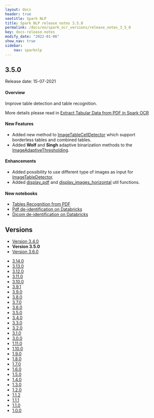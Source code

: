 ```yaml
---
layout: docs
header: true
seotitle: Spark NLP
title: Spark NLP release notes 3.5.0
permalink: /docs/en/spark_ocr_versions/release_notes_3_5_0
key: docs-release-notes
modify_date: "2022-01-06"
show_nav: true
sidebar:
    nav: sparknlp
---
```


## 3.5.0

Release date: 15-07-2021

#### Overview

Improve table detection and table recognition.

More details please read in [Extract Tabular Data from PDF in Spark OCR](https://medium.com/spark-nlp/extract-tabular-data-from-pdf-in-spark-ocr-b02136bc0fcb)


#### New Features

* Added new method to [ImageTableCellDetector](ocr_table_recognition#imagetablecelldetector) which support 
borderless tables and combined tables.
* Added __Wolf__ and __Singh__ adaptive binarization methods to the [ImageAdaptiveThresholding](ocr_pipeline_components#imageadaptivethresholding).


#### Enhancements

* Added possibility to use different type of images as input for [ImageTableDetector](ocr_table_recognition#imagetabledetector).
* Added [display_pdf](ocr_structures#displaypdf) and [display_images_horizontal](ocr_structures#displayimageshorizontal) util functions.

#### New notebooks

* [Tables Recognition from PDF](https://github.com/JohnSnowLabs/spark-ocr-workshop/blob/3.5.0/jupyter/SparkOcrImageTableRecognitionPdf.ipynb)
* [Pdf de-identification on Databricks](https://github.com/JohnSnowLabs/spark-ocr-workshop/blob/3.5.0/databricks/python/SparkOcrDeIdentification.ipynb)
* [Dicom de-identification on Databricks](https://github.com/JohnSnowLabs/spark-ocr-workshop/blob/3.5.0/databricks/python/SparkOCRDeIdentificationDicom.ipynb)

<div class="prev_ver h3-box" markdown="1">

## Versions

</div>

<ul class="pagination">
    <li>
        <a href="release_notes_3_4_0">Version 3.4.0</a>
    </li>
    <li>
        <strong>Version 3.5.0</strong>
    </li>
    <li>
        <a href="release_notes_3_6_0">Version 3.6.0</a>
    </li>
</ul>

<ul class="pagination owl-carousel pagination_big">
  <li><a href="release_notes_3_14_0">3.14.0</a></li>
  <li><a href="release_notes_3_13_0">3.13.0</a></li>
  <li><a href="release_notes_3_12_0">3.12.0</a></li>
  <li><a href="release_notes_3_11_0">3.11.0</a></li>
  <li><a href="release_notes_3_10_0">3.10.0</a></li>
  <li><a href="release_notes_3_9_1">3.9.1</a></li>
  <li><a href="release_notes_3_9_0">3.9.0</a></li>
  <li><a href="release_notes_3_8_0">3.8.0</a></li>
  <li><a href="release_notes_3_7_0">3.7.0</a></li>
  <li><a href="release_notes_3_6_0">3.6.0</a></li>
  <li class="active"><a href="release_notes_3_5_0">3.5.0</a></li>
  <li><a href="release_notes_3_4_0">3.4.0</a></li>
  <li><a href="release_notes_3_3_0">3.3.0</a></li>
  <li><a href="release_notes_3_2_0">3.2.0</a></li>
  <li><a href="release_notes_3_1_0">3.1.0</a></li>
  <li><a href="release_notes_3_0_0">3.0.0</a></li>
  <li><a href="release_notes_1_11_0">1.11.0</a></li>
  <li><a href="release_notes_1_10_0">1.10.0</a></li>
  <li><a href="release_notes_1_9_0">1.9.0</a></li>
  <li><a href="release_notes_1_8_0">1.8.0</a></li>
  <li><a href="release_notes_1_7_0">1.7.0</a></li>
  <li><a href="release_notes_1_6_0">1.6.0</a></li>
  <li><a href="release_notes_1_5_0">1.5.0</a></li>
  <li><a href="release_notes_1_4_0">1.4.0</a></li>
  <li><a href="release_notes_1_3_0">1.3.0</a></li>
  <li><a href="release_notes_1_2_0">1.2.0</a></li>
  <li><a href="release_notes_1_1_2">1.1.2</a></li>
  <li><a href="release_notes_1_1_1">1.1.1</a></li>
  <li><a href="release_notes_1_1_0">1.1.0</a></li>
  <li><a href="release_notes_1_0_0">1.0.0</a></li>
</ul>